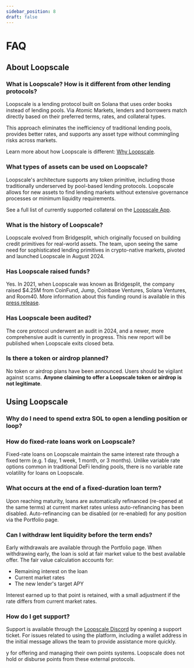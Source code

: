 ```yaml
---
sidebar_position: 8
draft: false
---
```


# FAQ

## About Loopscale

### What is Loopscale? How is it different from other lending protocols?
Loopscale is a lending protocol built on Solana that uses order books instead of lending pools. Via Atomic Markets, lenders and borrowers match directly based on their preferred terms, rates, and collateral types.

This approach eliminates the inefficiency of traditional lending pools, provides better rates, and supports any asset type without commingling risks across markets.

Learn more about how Loopscale is different: [Why Loopscale](/concepts/why-loopscale).

### What types of assets can be used on Loopscale?
Loopscale's architecture supports any token primitive, including those traditionally underserved by pool-based lending protocols. Loopscale allows for new assets to find lending markets without extensive governance processes or minimum liquidity requirements.

See a full list of currently supported collateral on the [Loopscale App](https://app.loopscale.com/markets).

### What is the history of Loopscale?
Loopscale evolved from Bridgesplit, which originally focused on building credit primitives for real-world assets. The team, upon seeing the same need for sophisticated lending primitives in crypto-native markets, pivoted and launched Loopscale in August 2024.

### Has Loopscale raised funds?
Yes. In 2021, when Loopscale was known as Bridgesplit, the company raised $4.25M from CoinFund, Jump, Coinbase Ventures, Solana Ventures, and Room40. More information about this funding round is available in this [press release](https://www.businesswire.com/news/home/20211216005113/en/NFT-Financialization-Platform-Bridgesplit-Announces-4.25M-Raise-Led-by-CoinFund-and-Jump-Capital).

### Has Loopscale been audited?
The core protocol underwent an audit in 2024, and a newer, more comprehensive audit is currently in progress. This new report will be published when Loopscale exits closed beta.

### Is there a token or airdrop planned?
No token or airdrop plans have been announced. Users should be vigilant against scams. **Anyone claiming to offer a Loopscale token or airdrop is not legitimate**.

## Using Loopscale

### Why do I need to spend extra SOL to open a lending position or loop?
<!-- TODO: rent explanation -->

### How do fixed-rate loans work on Loopscale?
Fixed-rate loans on Loopscale maintain the same interest rate through a fixed term (e.g. 1 day, 1 week, 1 month, or 3 months). Unlike variable rate options common in traditional DeFi lending pools, there is no variable rate volatility for loans on Loopscale.

### What occurs at the end of a fixed-duration loan term?
Upon reaching maturity, loans are automatically refinanced (re-opened at the same terms) at current market rates unless auto-refinancing has been disabled. Auto-refinancing can be disabled (or re-enabled) for any position via the Portfolio page.

### Can I withdraw lent liquidity before the term ends?
Early withdrawals are available through the Portfolio page. When withdrawing early, the loan is sold at fair market value to the best available offer. The fair value calculation accounts for:
- Remaining interest on the loan
- Current market rates
- The new lender's target APY

Interest earned up to that point is retained, with a small adjustment if the rate differs from current market rates.

### How do I get support?
Support is available through the [Loopscale Discord](https://discord.gg/loopscale) by opening a support ticket. For issues related to using the platform, including a wallet address in the initial message allows the team to provide assistance more quickly.

y for offering and managing their own points systems. Loopscale does not hold or disburse points from these external protocols.